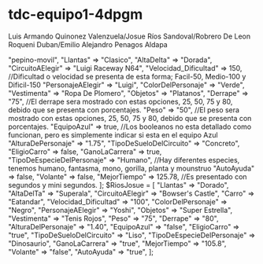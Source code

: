 
# tdc-equipo1-4dpgm
Luis Armando Quinonez Valenzuela/Josue Ríos Sandoval/Robrero De Leon Roqueni Duban/Emilio Alejandro Penagos Aldapa
<?php
//Crear objeto JSON
//Crear un array
$UsuarioLuis = [
"Carro" => "pepino-movil",
"Llantas" => "Clasico",
"AltaDelta" => "Dorada",
"CircuitoAElegir" => "Luigi Raceway N64",
"Velocidad_Dificultad" => 150,
//Dificultad o velocidad se presenta de esta forma; Facil-50, Medio-100 y Dificil-150
"PersonajeAElegir" => "Luigi",
"ColorDelPersonaje" => "Verde",
"Vestimenta" => "Ropa De Plomero",
"Objetos" => "Platanos",
"Derrape" => "75",
//El derrape sera mostrado con estas opciones, 25, 50, 75 y 80, debido que se presenta con porcentajes.
"Peso" => "50",
//El peso sera mostrado con estas opciones, 25, 50, 75 y 80, debido que se presenta con porcentajes.
"EquipoAzul" => true,
//Los booleanos no esta detallado como funcionan, pero es simplemente indicar si esta en el equipo Azul
"AlturaDePersonaje" => "1.75",
"TipoDeSueloDelCircuito" => "Concreto",
"EligioCarro" => false,
"GanoLaCarrera" => true,
"TipoDeEspecieDelPersonaje" => "Humano",
//Hay diferentes especies, tenemos humano, fantasma, mono, gorilla, planta y mounstruo
"AutoAyuda" => false,
"Volante" => false,
"MejorTiempo" => 125.78,
//Es presentado con segundos y mini segundos.
];

$RiosJosue = [
"Llantas" => "Dorado",
"AltaDelTa" => "Superala",
"CircuitoAElegir" => "Bowser's Castle",
"Carro" => "Eatandar",
"Velocidad_Dificultad" => "100", 
"ColorDelPersonaje" => "Negro",
"PersonajeAElegir" => "Yoshi",
"Objetos" => "Super Estrella",
"Vestimenta" => "Tenis Rojos",
"Peso" => "75",
"Derrape" => "80",
"AlturaDelPersonaje" => "1.40",
"EquipoAzul" => "false",
"EligioCarro" => "true",
"TipoDeSueloDelCircuito" => "Liso",
"TipoDeEspecieDelPersonaje" => "Dinosaurio",
"GanoLaCarrera" => "true",
"MejorTiempo" => "105.8",
"Volante" => "false",
"AutoAyuda" => "true",
];


